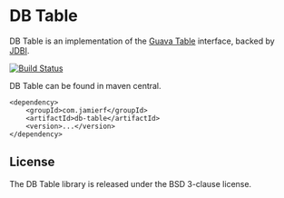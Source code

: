 # DB Table
DB Table is an implementation of the [Guava Table](https://code.google.com/p/guava-libraries/wiki/NewCollectionTypesExplained#Table) interface, backed by [JDBI](http://jdbi.org).

[![Build Status](https://api.travis-ci.org/reines/db-table.png)](https://travis-ci.org/reines/db-table)

DB Table can be found in maven central.

    <dependency>
        <groupId>com.jamierf</groupId>
        <artifactId>db-table</artifactId>
        <version>...</version>
    </dependency>

## License
The DB Table library is released under the BSD 3-clause license.
